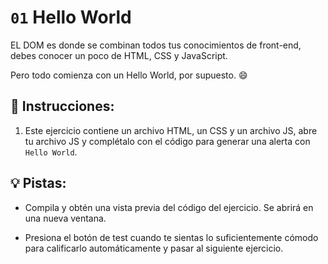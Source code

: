 # `01` Hello World

EL DOM es donde se combinan todos tus conocimientos de front-end, debes conocer un poco de HTML, CSS y JavaScript.

Pero todo comienza con un Hello World, por supuesto. 😄

## 📝 Instrucciones:

1. Este ejercicio contiene un archivo HTML, un CSS y un archivo JS, abre tu archivo JS y complétalo con el código para generar una alerta con `Hello World`.

## 💡 Pistas:

+ Compila y obtén una vista previa del código del ejercicio. Se abrirá en una nueva ventana.

+ Presiona el botón de test cuando te sientas lo suficientemente cómodo para calificarlo automáticamente y pasar al siguiente ejercicio.

